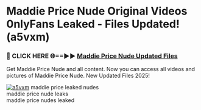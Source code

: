# Maddie Price Nude Original Videos 0nlyFans Leaked - Files Updated! (a5vxm)

<h3>🔴 CLICK HERE 🌐==►► <a href="https://tinyurl.com/5h6xmrr3" rel="nofollow">Maddie Price Nude Updated Files</a></h3>

Get Maddie Price Nude and all content. Now you can access all videos and pictures of Maddie Price Nude. New Updated Files 2025!

[![a5vxm](https://i.imgur.com/KVD873Z.gif)](https://tinyurl.com/5h6xmrr3)
maddie price leaked nudes<br>
maddie price nude leaks<br>
maddie price nudes leaked